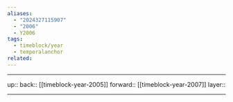 ```yaml
---
aliases:
  - "2024327115907"
  - "2006"
  - Y2006
tags:
  - timeblock/year
  - temporalanchor
related:
---
```




***

up:: 
back:: [[timeblock-year-2005]]
forward:: [[timeblock-year-2007]]
layer:: 

***

